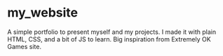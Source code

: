 # my_website
 
A simple portfolio to present myself and my projects. I made it with plain HTML, CSS, and a bit of JS to learn. Big inspiration from Extremely OK Games site.